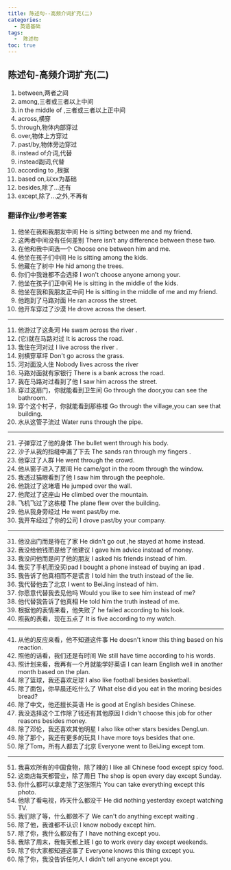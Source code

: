```yaml
---
title: 陈述句--高频介词扩充(二)
categories:
  - 英语基础
tags:
  -  陈述句
toc: true 
---
```



## 陈述句-高频介词扩充(二)


1. between,两者之间
2. among,三者或三者以上中间
3. in the middle of ,三者或三者以上正中间
4. across,横穿
5. through,物体内部穿过
6. over,物体上方穿过
7. past/by,物体旁边穿过
8. instead of介词,代替
9. instead副词,代替
10. according to ,根据
11. based on,以xx为基础
12. besides,除了...还有
13. except,除了...之外,不再有


### 翻译作业/参考答案

1. 他坐在我和我朋友中间 He is sitting between me and my friend.
2. 这两者中间没有任何差别 There isn't any difference between these two. 
3. 在他和我中间选一个 Choose one between him and me.
4. 他坐在孩子们中间 He is sitting among the kids.
5. 他藏在了树中    He hid among the trees.
6. 你们中我谁都不会选择 I won't choose anyone among your.
7. 他坐在孩子们正中间 He is sitting in the middle of the kids.
8. 他坐在我和我朋友正中间 He is sitting in the middle of me and my friend.
9.  他跑到了马路对面 He ran across the street.
10. 他开车穿过了沙漠 He drove across the desert.

---

11. 他游过了这条河    He swam across the river . 
12. (它)就在马路对过  It is  across the road.
13. 我住在河对过 I live across the river .
14. 别横穿草坪 Don't go across the grass.
15. 河对面没人住 Nobody	lives	across the river	
16. 马路对面就有家银行 There is a bank across the road.
17. 我在马路对过看到了他 I saw him across the street.
18. 穿过这扇门，你就能看到卫生间 Go through the door,you can see the bathroom.
19. 穿个这个村子，你就能看到那栋楼 Go through the village,you can see that building.
20. 水从这管子流过 Water runs  through the pipe.


---

21. 子弹穿过了他的身体 The bullet went through his body.
22. 沙子从我的指缝中漏了下去 The sands ran  through my fingers .
23. 他穿过了人群 He went through the crowd.
24. 他从窗子进入了房间 He came/got in the room through the window.
25. 我透过猫眼看到了他 I saw him through the peephole.
26. 他跳过了这堵墙 He jumped over the wall. 
27. 他爬过了这座山 He climbed over the mountain.
28. 飞机飞过了这栋楼 The plane flew over the building.
29. 他从我身旁经过 He went past/by me. 
30. 我开车经过了你的公司 I drove past/by your company.


---

31. 他没出门而是待在了家 He didn't go out ,he stayed at home instead. 
32. 我没给他钱而是给了他建议 I gave him advice instead of money.
33. 我没问他而是问了他的朋友 I asked his friends instead of him.
34. 我买了手机而没买ipad I bought a phone instead of buying an ipad	.
35. 我告诉了他真相而不是谎言 I  told him the truth instead of the lie.
36. 我代替他去了北京 I went to BeiJing instead of him.
37. 你愿意代替我去见他吗 Would you like to  see him  instead of me?
38. 他代替我告诉了他真相 He told him the truth instead of me.
39. 根据他的表情来看，他失败了 he failed according to his look.
40. 照我的表看，现在五点了  It	is five	according to my watch.
				

---

41. 从他的反应来看，他不知道这件事 He doesn't know this thing based on  his reaction.
42. 照他的话看，我们还是有时间 We still have time according to his words.
43. 照计划来看，我再有一个月就能学好英语 I can learn English well in another month based on the plan.
44. 除了篮球，我还喜欢足球 I also like football	besides basketball.
45. 除了面包，你早晨还吃什么了 What else did you eat in the moring besides bread?
46. 除了中文，他还擅长英语  He is good at English besides Chinese.
47. 我没选择这个工作除了钱还有其他原因 I didn't choose this job for other reasons besides money.
48. 除了邓伦，我还喜欢其他明星 I also like other stars  besides DengLun.
49. 除了那个，我还有更多的玩具 I have more toys besides that one.
50. 除了Tom，所有人都去了北京 Everyone  went to BeiJing except tom.

---

51. 我喜欢所有的中国食物，除了辣的 I like all Chinese food except spicy food.
52. 这商店每天都营业，除了周日 The shop is open every day except Sunday. 
53. 你什么都可以拿走除了这张照片 You can take everything except this photo.
54. 他除了看电视，昨天什么都没干 He did nothing yesterday except watching TV.
55. 我们除了等，什么都做不了 We can't do anything except waiting .
56. 除了他，我谁都不认识 I	know	nobody	except him.
57. 除了你，我什么都没有了 I have nothing except you.
58. 我除了周末，我每天都上班 I go to work every day except weekends.
59. 除了你大家都知道这事了 Everyone  knows this thing except you.
60. 除了你，我没告诉任何人 I didn't tell anyone except you.

